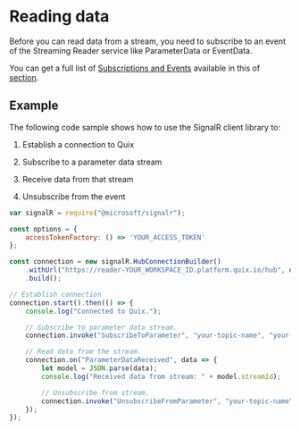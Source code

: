 # Reading data

Before you can read data from a stream, you need to subscribe to an
event of the Streaming Reader service like ParameterData or EventData.

You can get a full list of [Subscriptions and
Events](subscriptions.md) available in
this of [section](subscriptions.md).

## Example

The following code sample shows how to use the SignalR client library
to:

1.  Establish a connection to Quix

2.  Subscribe to a parameter data stream

3.  Receive data from that stream

4.  Unsubscribe from the event

<!-- end list -->

``` javascript
var signalR = require("@microsoft/signalr");

const options = {
    accessTokenFactory: () => 'YOUR_ACCESS_TOKEN'
};

const connection = new signalR.HubConnectionBuilder()
    .withUrl("https://reader-YOUR_WORKSPACE_ID.platform.quix.io/hub", options)
    .build();

// Establish connection
connection.start().then(() => {
    console.log("Connected to Quix.");

    // Subscribe to parameter data stream.
    connection.invoke("SubscribeToParameter", "your-topic-name", "your-stream-id", "your-parameter-id");

    // Read data from the stream.
    connection.on("ParameterDataReceived", data => {
        let model = JSON.parse(data);
        console.log("Received data from stream: " + model.streamId);

        // Unsubscribe from stream.
        connection.invoke("UnsubscribeFromParameter", "your-topic-name", "your-stream-id", "your-parameter-id");
    });
});
```
